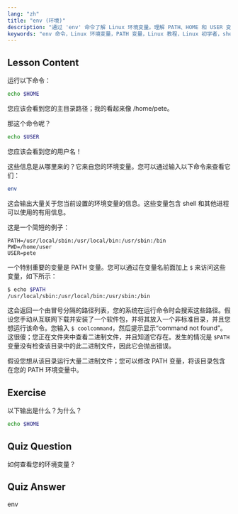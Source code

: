 ```yaml
---
lang: "zh"
title: "env (环境)"
description: "通过 'env' 命令了解 Linux 环境变量。理解 PATH、HOME 和 USER 变量。获取 Linux 环境管理的初学者指南。"
keywords: "env 命令，Linux 环境变量，PATH 变量，Linux 教程，Linux 初学者，shell 变量，Linux 指南"
---
```


## Lesson Content

运行以下命令：

```bash
echo $HOME
```

您应该会看到您的主目录路径；我的看起来像 /home/pete。

那这个命令呢？

```bash
echo $USER
```

您应该会看到您的用户名！

这些信息是从哪里来的？它来自您的环境变量。您可以通过输入以下命令来查看它们：

```bash
env
```

这会输出大量关于您当前设置的环境变量的信息。这些变量包含 shell 和其他进程可以使用的有用信息。

这是一个简短的例子：

```plaintext
PATH=/usr/local/sbin:/usr/local/bin:/usr/sbin:/bin
PWD=/home/user
USER=pete
```

一个特别重要的变量是 PATH 变量。您可以通过在变量名前面加上 `$` 来访问这些变量，如下所示：

```bash
$ echo $PATH
/usr/local/sbin:/usr/local/bin:/usr/sbin:/bin
```

这会返回一个由冒号分隔的路径列表，您的系统在运行命令时会搜索这些路径。假设您手动从互联网下载并安装了一个软件包，并将其放入一个非标准目录，并且您想运行该命令。您输入 `$ coolcommand`，然后提示显示“command not found”。这很傻；您正在文件夹中查看二进制文件，并且知道它存在。发生的情况是 `$PATH` 变量没有检查该目录中的此二进制文件，因此它会抛出错误。

假设您想从该目录运行大量二进制文件；您可以修改 PATH 变量，将该目录包含在您的 PATH 环境变量中。

## Exercise

以下输出是什么？为什么？

```bash
echo $HOME
```

## Quiz Question

如何查看您的环境变量？

## Quiz Answer

env
